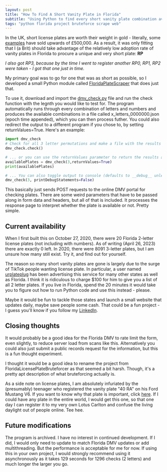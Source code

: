 ```yaml
---
layout: post
title: "How To Find A Short Vanity Plate in Florida"
subtitle: "Using Python to find every short vanity plate combination available in Florida."
tags: "python florida project bruteforce scrape web"
---
```

In the UK, short license plates are worth their weight in gold - literally, some [examples](https://www.swiftreg.co.uk/blog/10-most-expensive-private-number-plates-ever-sold) have sold upwards of £500,000. As a result, it was only fitting that I (a Brit) should take advantage of the relatively low adoption rate of vanity plates in Florida to procure a unique and very short plate: **RP**

*I also got RP3, because by the time I went to register another RP0, RP1, RP2 were taken  - I got that one just in time.*

My primary goal was to go for one that was as short as possible, so I developed a small Python module called [FloridaPlateScraper](https://github.com/reecepounder/FloridaPlateScraper) that does just that.

To use it, download and import the [dmv_check.py](https://downgit.github.io/#/home?url=https://github.com/reecepounder/FloridaPlateScraper/blob/main/dmv_check.py) file and run the check function with the legnth you would like to test for. The program automatically runs through every combination of letters and numbers and produces the available combinations in a file called x_letters_0000000.json (epoch time appended), which you can then process futher. You could also redirect the output to a different program if you chose to, by setting returnValues=True. Here's an example:

```python
import dmv_check
# Check for all 3 letter permutations and make a file with the results
dmv_check.check()

# ... or you can use the returnValues parameter to return the results as a list instead
availablePlates = dmv_check(3,returnValues=True)
print(availablePlates)

# ... You can also toggle output to console (defaults to __debug__ unless overridden).
dmv_check(3, printDebugStatements=False)
```

This basically just sends POST requests to the online DMV portal for checking plates. There are some weird parameters that have to be passed along in form data and headers, but all of that is included. It processes the response page to interpret whether the plate is available or not. Pretty simple.

## Current availability
When I first built this on October 27, 2020, there were 20 Florida 2-letter license plates (not including with numbers). As of writing (April 26, 2023) there are exactly 0 left. In 2020, there were 8091 3-letter plates, but I am unsure how many still exist. Try it, and find out for yourself.



The reason so many short vanity plates are gone is largely due to the surge of TikTok people wanting license plate. In particular, a user named [urplateplug](https://tiktok.com/@urplateplug) has been advertising this service for many other states as well as Florida. I think it is ridiculous to charge $100 for him to give you a list of all 2 letter plates. If you live in Florida, spend the 20 minutes it would take you to figure out how to run Python code and use this instead - please.

Maybe it would be fun to tackle those states and launch a small website that updates daily, maybe save people some cash. That could be a fun project - I guess you'll know if you follow my [LinkedIn](https://linkedin.com/in/reecepounder).

## Closing thoughts
It would probably be a good idea for the Florida DMV to rate limit the form, even slightly, to reduce server load from scans like this. Alternatively you could also just submit a public records request for the information, but this is a fun thought experiment.

I thought it would be a good idea to rename the project from FloridaLicensePlateBruteforcer as that seemed a bit harsh. Though, it's a pretty apt description of what bruteforcing actually is.

As a side note on license plates, I am absolutely infuriated by the (presumably) teenager who registered the vanity plate "40 RA" on his Ford Mustang V6. If you want to know why that plate is important, click [here](https://jalopnik.com/an-amazing-lotus-tuned-sedan-terrorized-the-uk-in-a-vio-1575033146). If I could have any plate in the entire world, I would get this one, so that one day I can register it to my very own Lotus Carlton and confuse the living daylight out of people online. Tee hee.

## Future modifications
The program is archived. I have no interest in continued development. If I did, I would only need to update to match Florida DMV updates or add multithreading. But the performance is acceptable for me for now. If using this in your own project, I would strongly recommend using it asynchronously as it takes 129 seconds for 1296 checks (2 letters) and much longer the larger you go.

